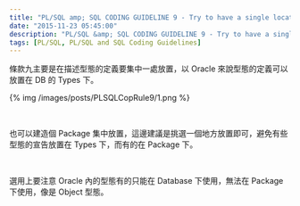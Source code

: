 ```yaml
---
title: "PL/SQL amp; SQL CODING GUIDELINE 9 - Try to have a single location to define your types"
date: "2015-11-23 05:45:00"
description: "PL/SQL &amp; SQL CODING GUIDELINE 9 - Try to have a single location to define your types"
tags: [PL/SQL, PL/SQL and SQL Coding Guidelines]
---
```



條款九主要是在描述型態的定義要集中一處放置，以 Oracle 來說型態的定義可以放置在 DB 的 Types 下。  

<!-- More -->

{% img /images/posts/PLSQLCopRule9/1.png %}

<br/>



也可以建造個 Package 集中放置，這邊建議是挑選一個地方放置即可，避免有些型態的宣告放置在 Types 下，而有的在 Package 下。  

<br/>


選用上要注意 Oracle 內的型態有的只能在 Database 下使用，無法在 Package 下使用，像是 Object 型態。  
